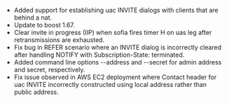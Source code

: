 * Added support for establishing uac INVITE dialogs with clients that are behind a nat.
* Update to boost 1.67.
* Clear invite in progress (IIP) when sofia fires timer H on uas leg after retransmissions are exhausted.
* Fix bug in REFER scenario where an INVITE dialog is incorrectly cleared after handling NOTIFY with Subscription-State: terminated.
* Added command line options --address and --secret for admin address and secret, respectively.
* Fix issue observed in AWS EC2 deployment where Contact header for uac INVITE incorrectly constructed using local address rather than public address.